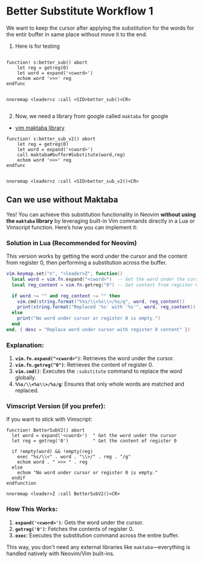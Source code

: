 # Better Substitute Workflow 1

We want to keep the cursor after applying the substitution for the words for
the entir buffer in same place without move it to the end.

1. Here is for testing

```vim

function! s:better_sub() abort
    let reg = getreg(0)
    let word = expand('<cword>')
    echom word '>>>' reg
endfunc


nnoremap <leader>z :call <SID>better_sub()<CR>


```

2. Now, we need a library from google called `maktaba` for google

- [vim maktaba library](https://github.com/google/vim-maktaba)

```vim
function! s:better_sub_v2() abort
    let reg = getreg(0)
    let word = expand('<cword>')
    call maktaba#buffer#Substitute(word,reg)
    echom word '>>>' reg
endfunc


nnoremap <leader>z :call <SID>better_sub_v2()<CR>

```

## Can we use without Maktaba

Yes! You can achieve this substitution functionality in Neovim **without using
the `maktaba` library** by leveraging built-in Vim commands directly in a Lua
or Vimscript function. Here’s how you can implement it:

### **Solution in Lua (Recommended for Neovim)**

This version works by getting the word under the cursor and the content from
register 0, then performing a substitution across the buffer.

```lua
vim.keymap.set("n", "<leader>Z", function()
  local word = vim.fn.expand("<cword>")  -- Get the word under the cursor
  local reg_content = vim.fn.getreg("0") -- Get content from register 0

  if word ~= "" and reg_content ~= "" then
    vim.cmd(string.format("%%s/\\<%s\\>/%s/g", word, reg_content))
    print(string.format("Replaced '%s' with '%s'", word, reg_content))
  else
    print("No word under cursor or register 0 is empty.")
  end
end, { desc = "Replace word under cursor with register 0 content" })
```

### **Explanation:**

1. **`vim.fn.expand("<cword>")`**: Retrieves the word under the cursor.
2. **`vim.fn.getreg("0")`**: Retrieves the content of register 0.
3. **`vim.cmd()`**: Executes the `:substitute` command to replace the word globally.
4. **`%%s/\\<%s\\>/%s/g`**: Ensures that only whole words are matched and replaced.

### **Vimscript Version** (if you prefer):

If you want to stick with Vimscript:

```vim
function! BetterSubV2() abort
  let word = expand('<cword>')  " Get the word under the cursor
  let reg = getreg('0')         " Get the content of register 0

  if !empty(word) && !empty(reg)
    exec "%s/\\<" . word . "\\>/" . reg . "/g"
    echom word . " >>> " . reg
  else
    echom "No word under cursor or register 0 is empty."
  endif
endfunction

nnoremap <leader>Z :call BetterSubV2()<CR>
```

### **How This Works:**

1. **`expand('<cword>')`**: Gets the word under the cursor.
2. **`getreg('0')`**: Fetches the contents of register 0.
3. **`exec`**: Executes the substitution command across the entire buffer.

This way, you don't need any external libraries like `maktaba`—everything is
handled natively with Neovim/Vim built-ins.

